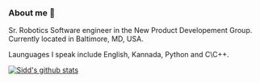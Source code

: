 ### About me 👋
Sr. Robotics Software engineer in the New Product Developement Group. Currently located in Baltimore, MD, USA.

Launguages I speak include English, Kannada, Python and C\C++.

<!--
**ssrivatsa-oceaneering/ssrivatsa-oceaneering** is a ✨ _special_ ✨ repository because its `README.md` (this file) appears on your GitHub profile.

Here are some ideas to get you started:

- 🔭 I’m currently working on ...
- 🌱 I’m currently learning ...
- 👯 I’m looking to collaborate on ...
- 🤔 I’m looking for help with ...
- 💬 Ask me about ...
- 📫 How to reach me: ...
- 😄 Pronouns: ...
- ⚡ Fun fact: ...

[![Sidd's github stats](https://github-readme-stats.vercel.app/api?username=ssrivatsa-oceaneering&show_icons=true&theme=radical)](https://github.com/anuraghazra/github-readme-stats)
-->

[![Sidd's github stats](https://github-readme-stats-ruby-one.vercel.app/api?username=ssrivatsa-oceaneering&count_private=true&show_icons=true&theme=nightowl)](https://github.com/anuraghazra/github-readme-stats)

